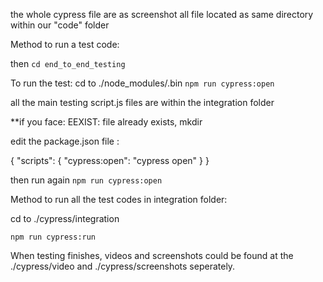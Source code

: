 the whole cypress file are as screenshot all file located as same directory within our "code" folder

Method to run a test code:

then
``
cd end_to_end_testing
``

To run the test: cd to ./node_modules/.bin
``
npm run cypress:open
``

all the main testing script.js files are within the integration folder

**if you face: EEXIST: file already exists, mkdir

edit the package.json file :

{ "scripts": { "cypress:open": "cypress open" } }

then run again
``
npm run cypress:open
``

Method to run all the test codes in integration folder:

cd to ./cypress/integration

``
npm run cypress:run
``

When testing finishes, videos and screenshots could be found at the ./cypress/video and ./cypress/screenshots seperately.

